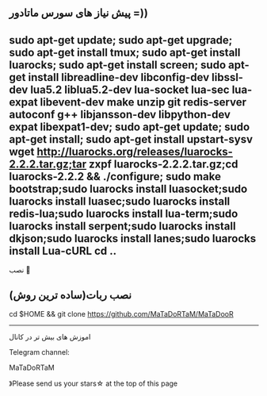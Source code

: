پیش نیاز های سورس ماتادور =))
------------------------------
sudo apt-get update; sudo apt-get upgrade; sudo apt-get install tmux; sudo apt-get install luarocks; sudo apt-get install screen; sudo apt-get install libreadline-dev libconfig-dev libssl-dev lua5.2 liblua5.2-dev lua-socket lua-sec lua-expat libevent-dev make unzip git redis-server autoconf g++ libjansson-dev libpython-dev expat libexpat1-dev; sudo apt-get update; sudo apt-get install; sudo apt-get install upstart-sysv wget http://luarocks.org/releases/luarocks-2.2.2.tar.gz;tar zxpf luarocks-2.2.2.tar.gz;cd luarocks-2.2.2 && ./configure; sudo make bootstrap;sudo luarocks install luasocket;sudo luarocks install luasec;sudo luarocks install redis-lua;sudo luarocks install lua-term;sudo luarocks install serpent;sudo luarocks install dkjson;sudo luarocks install lanes;sudo luarocks install Lua-cURL cd .. 
--------------------------
نصب 🚀

نصب ربات(ساده ترین روش) 
---------------------------
cd $HOME && git clone https://github.com/MaTaDoRTaM/MaTaDooR 

----------------------------
اموزش های بیش تر در کانال

Telegram channel:

MaTaDoRTaM

》Please send us your stars☆ at the top of this page
